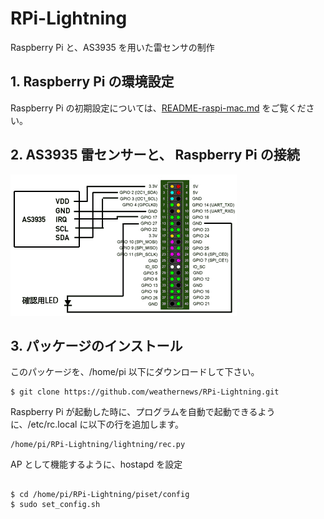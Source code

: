 # RPi-Lightning

Raspberry Pi と、AS3935 を用いた雷センサの制作

## 1. Raspberry Pi の環境設定

Raspberry Pi の初期設定については、[README-raspi-mac.md](https://github.com/weathernews/RPi-Lightning/blob/master/README-raspi-mac.md) をご覧ください。

## 2. AS3935 雷センサーと、 Raspberry Pi の接続

 ![配線図](https://github.com/weathernews/RPi-Lightning/blob/master/htdocs/img/wire.png)


## 3. パッケージのインストール

このパッケージを、/home/pi 以下にダウンロードして下さい。

    $ git clone https://github.com/weathernews/RPi-Lightning.git

Raspberry Pi が起動した時に、プログラムを自動で起動できるように、/etc/rc.local に以下の行を追加します。

    /home/pi/RPi-Lightning/lightning/rec.py

AP として機能するように、hostapd を設定

```

$ cd /home/pi/RPi-Lightning/piset/config
$ sudo set_config.sh

```
